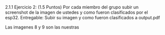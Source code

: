 2.1.1 Ejercicio 2: (1.5 Puntos)
Por cada miembro del grupo subir un screenshot de la imagen de ustedes y como fueron
clasificados por el esp32.
Entregable: Subir su imagen y como fueron clasificados a output.pdf


Las imagenes 8 y 9 son las nuestras